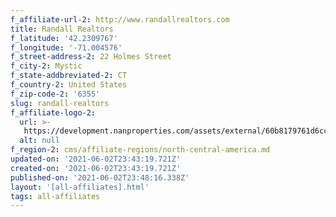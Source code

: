 ```yaml
---
f_affiliate-url-2: http://www.randallrealtors.com
title: Randall Realtors
f_latitude: '42.2309767'
f_longitude: '-71.004576'
f_street-address-2: 22 Holmes Street­
f_city-2: Mystic­
f_state-addbreviated-2: CT­
f_country-2: United States
f_zip-code-2: '6355'
slug: randall-realtors
f_affiliate-logo-2:
  url: >-
   https://development.nanproperties.com/assets/external/60b8179761d6ccaa50d4a036_6081e582e668006fa2c4a14f_60785a59403c7049a1e486b1_randall_realtors_christies_logo_gold_k__2_.png
  alt: null
f_region-2: cms/affiliate-regions/north-central-america.md
updated-on: '2021-06-02T23:43:19.721Z'
created-on: '2021-06-02T23:43:19.721Z'
published-on: '2021-06-02T23:48:16.338Z'
layout: '[all-affiliates].html'
tags: all-affiliates
---
```



